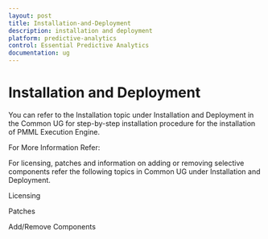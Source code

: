 ```yaml
---
layout: post
title: Installation-and-Deployment
description: installation and deployment
platform: predictive-analytics
control: Essential Predictive Analytics
documentation: ug
---
```


# Installation and Deployment

You can refer to the Installation topic under Installation and Deployment in the Common UG for step-by-step installation procedure for the installation of PMML Execution Engine. 

For More Information Refer:

For licensing, patches and information on adding or removing selective components refer the following topics in Common UG under Installation and Deployment.

Licensing

Patches

Add/Remove Components

